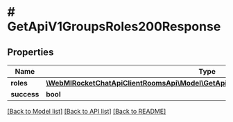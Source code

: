 # # GetApiV1GroupsRoles200Response

## Properties

Name | Type | Description | Notes
------------ | ------------- | ------------- | -------------
**roles** | [**\WebMIRocketChatApiClientRoomsApi\Model\GetApiV1GroupsRoles200ResponseRolesInner[]**](GetApiV1GroupsRoles200ResponseRolesInner.md) |  | [optional]
**success** | **bool** |  | [optional]

[[Back to Model list]](../../README.md#models) [[Back to API list]](../../README.md#endpoints) [[Back to README]](../../README.md)
